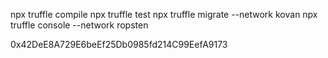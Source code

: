 npx truffle compile
npx truffle test
npx truffle migrate --network kovan
npx truffle console --network ropsten

0x42DeE8A729E6beEf25Db0985fd214C99EefA9173